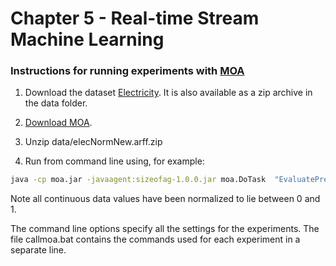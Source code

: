 # Chapter 5 - Real-time Stream Machine Learning

### Instructions for running experiments with [MOA](https://github.com/Waikato/moa)

1. Download the dataset  [Electricity](http://downloads.sourceforge.net/project/moa-datastream/Datasets/Classification/elecNormNew.arff.zip?r=http%3A%2F%2Fmoa.cms.waikato.ac.nz%2Fdatasets%2F&ts=1483128450&use_mirror=cytranet). It is also available as a zip archive in the data folder.

2. [Download MOA](https://sourceforge.net/projects/moa-datastream/).

3. Unzip data/elecNormNew.arff.zip
4. Run from command line using, for example:
```sh
java -cp moa.jar -javaagent:sizeofag-1.0.0.jar moa.DoTask  "EvaluatePrequential -l trees.HoeffdingTree -s (ArffFileStream -f (data/elecNormNew.arff)) -e BasicClassificationPerformanceEvaluator -w 5000" > "expts\Prequential\HoeffdingTree-W5000.txt"
```

Note all continuous data values have been normalized to lie between 0 and 1.

The command line options specify all the settings for the experiments.  The file callmoa.bat contains the commands used for each experiment in  a separate line.
